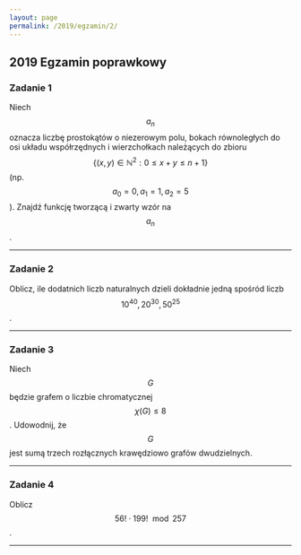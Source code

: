 ```yaml
---
layout: page
permalink: /2019/egzamin/2/
---
```


## 2019 Egzamin poprawkowy

### Zadanie 1

Niech $$ a_n $$ oznacza liczbę prostokątów o niezerowym polu, bokach równoległych do osi układu współrzędnych i wierzchołkach należących do zbioru $$ \{(x, y) \in \mathbb{N}^2 : 0 \leq x + y \leq n+1\} $$ (np. $$a_0=0,a_1 = 1, a_2 = 5 $$ ). Znajdź funkcję tworzącą i zwarty wzór na $$ a_n $$.


---

### Zadanie 2

Oblicz, ile dodatnich liczb naturalnych dzieli dokładnie jedną spośród liczb $$ 10^{40}, 20^{30}, 50^{25} $$. 

---

### Zadanie 3

Niech $$ G $$ będzie grafem o liczbie chromatycznej $$ \chi(G) \leq 8 $$. Udowodnij, że
$$ G $$ jest sumą trzech rozłącznych krawędziowo grafów dwudzielnych. 


---

### Zadanie 4

Oblicz $$ 56! \cdot 199! \mod{257}$$.

---



